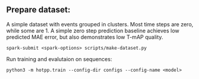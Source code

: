 ## Prepare dataset:
A simple dataset with events grouped in clusters. Most time steps are zero, while some are 1. A simple zero step prediction baseline achieves low predicted MAE error, but also demonstrates low T-mAP quality.

```
spark-submit <spark-options> scripts/make-dataset.py
```

Run training and evalutaion on sequences:
```
python3 -m hotpp.train --config-dir configs --config-name <model>
```
